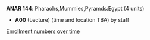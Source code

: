**ANAR 144**: Pharaohs,Mummies,Pyramds:Egypt (4 units)

- **A00** (Lecture) (time and location TBA) by staff

[Enrollment numbers over time](./ANAR144.tsv)
